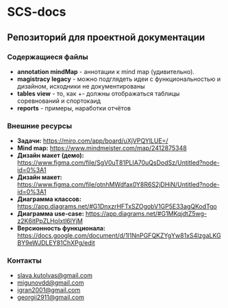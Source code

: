 # SCS-docs

## Репозиторий для проектной документации

### Содержащиеся файлы

+ **annotation mindMap** - аннотации к mind map (удивительно).
+ **magistracy legacy** - можно подглядеть идеи с функциональностью и дизайном, исходники не документированы
+ **tables view** - то, как +- должны отображаться таблицы соревнований и спортокаид
+ **reports** - примеры, наработки отчётов

### Внешние ресурсы

+ **Задачи:** https://miro.com/app/board/uXjVPQYlLUE=/
+ **Mind map:** https://www.mindmeister.com/map/2412875348
+ **Дизайн макет (демо):** https://www.figma.com/file/SgV0uT81PLIA70uQsDodSz/Untitled?node-id=0%3A1
+ **Дизайн макет:** https://www.figma.com/file/otnhMWdfax0Y8R6S2jDHiN/Untitled?node-id=0%3A1
+ **Диаграмма классов:** https://app.diagrams.net/#G1DnxzrHFTxSZOgobV1GP5E33agQKodTgo
+ **Диаграмма use-case:** https://app.diagrams.net/#G1MKqjdtZ5wg-z2K6itPpZLHoIxtl6lYjM
+ **Версионность функционала:** https://docs.google.com/document/d/1l1NnPGFQKZYgYw81xS4IzgaLKGBY9eWJDLEY81ChXPg/edit 


### Контакты

+ slava.kutolvas@gmail.com
+ migunovdd@gmail.com
+ igran2001@gmail.com
+ georgii2911@gmail.com

